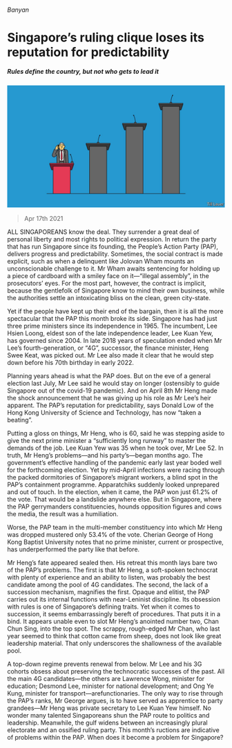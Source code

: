 ###### Banyan

# Singapore’s ruling clique loses its reputation for predictability 

##### Rules define the country, but not who gets to lead it 

![image](images/20210417_ASD001_0.jpg) 

> Apr 17th 2021 

ALL SINGAPOREANS know the deal. They surrender a great deal of personal liberty and most rights to political expression. In return the party that has run Singapore since its founding, the People’s Action Party (PAP), delivers progress and predictability. Sometimes, the social contract is made explicit, such as when a delinquent like Jolovan Wham mounts an unconscionable challenge to it. Mr Wham awaits sentencing for holding up a piece of cardboard with a smiley face on it—“illegal assembly”, in the prosecutors’ eyes. For the most part, however, the contract is implicit, because the gentlefolk of Singapore know to mind their own business, while the authorities settle an intoxicating bliss on the clean, green city-state.

Yet if the people have kept up their end of the bargain, then it is all the more spectacular that the PAP this month broke its side. Singapore has had just three prime ministers since its independence in 1965. The incumbent, Lee Hsien Loong, eldest son of the late independence leader, Lee Kuan Yew, has governed since 2004. In late 2018 years of speculation ended when Mr Lee’s fourth-generation, or “4G”, successor, the finance minister, Heng Swee Keat, was picked out. Mr Lee also made it clear that he would step down before his 70th birthday in early 2022.


Planning years ahead is what the PAP does. But on the eve of a general election last July, Mr Lee said he would stay on longer (ostensibly to guide Singapore out of the covid-19 pandemic). And on April 8th Mr Heng made the shock announcement that he was giving up his role as Mr Lee’s heir apparent. The PAP’s reputation for predictability, says Donald Low of the Hong Kong University of Science and Technology, has now “taken a beating”.

Putting a gloss on things, Mr Heng, who is 60, said he was stepping aside to give the next prime minister a “sufficiently long runway” to master the demands of the job. Lee Kuan Yew was 35 when he took over, Mr Lee 52. In truth, Mr Heng’s problems—and his party’s—began months ago. The government’s effective handling of the pandemic early last year boded well for the forthcoming election. Yet by mid-April infections were racing through the packed dormitories of Singapore’s migrant workers, a blind spot in the PAP’s containment programme. Apparatchiks suddenly looked unprepared and out of touch. In the election, when it came, the PAP won just 61.2% of the vote. That would be a landslide anywhere else. But in Singapore, where the PAP gerrymanders constituencies, hounds opposition figures and cows the media, the result was a humiliation.

Worse, the PAP team in the multi-member constituency into which Mr Heng was dropped mustered only 53.4% of the vote. Cherian George of Hong Kong Baptist University notes that no prime minister, current or prospective, has underperformed the party like that before.

Mr Heng’s fate appeared sealed then. His retreat this month lays bare two of the PAP’s problems. The first is that Mr Heng, a soft-spoken technocrat with plenty of experience and an ability to listen, was probably the best candidate among the pool of 4G candidates. The second, the lack of a succession mechanism, magnifies the first. Opaque and elitist, the PAP carries out its internal functions with near-Leninist discipline. Its obsession with rules is one of Singapore’s defining traits. Yet when it comes to succession, it seems embarrassingly bereft of procedures. That puts it in a bind. It appears unable even to slot Mr Heng’s anointed number two, Chan Chun Sing, into the top spot. The scrappy, rough-edged Mr Chan, who last year seemed to think that cotton came from sheep, does not look like great leadership material. That only underscores the shallowness of the available pool.

A top-down regime prevents renewal from below. Mr Lee and his 3G cohorts obsess about preserving the technocratic successes of the past. All the main 4G candidates—the others are Lawrence Wong, minister for education; Desmond Lee, minister for national development; and Ong Ye Kung, minister for transport—arefunctionaries. The only way to rise through the PAP’s ranks, Mr George argues, is to have served as apprentice to party grandees—Mr Heng was private secretary to Lee Kuan Yew himself. No wonder many talented Singaporeans shun the PAP route to politics and leadership. Meanwhile, the gulf widens between an increasingly plural electorate and an ossified ruling party. This month’s ructions are indicative of problems within the PAP. When does it become a problem for Singapore?

